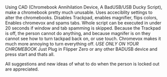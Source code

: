 Using CAD (Chromebook Annihilation Device, A BadUSB/USB Ducky Script), make a chromebook pretty much unusable. Uses acceciblity settings to alter the chromebooks. Disables Trackpad, enables magnifier, flips colors, Enables chromevox and spams tabs. Whole script can be executed in under 20 seconds if window and tab spamming is skipped. Because the Trackpad is off, the person cannot do anything, and because magnifer is on they cannot see how to turn tackpad back on, or use touch. Chromevox makes it much more annoying to turn everything off. *USE ONLY ON YOUR CHROMEBOOK*
Just Plug in Flipper Zero or any other BADUSB device and press start and thats all.

All suggestions and new ideas of what to do when the person is locked out are appreciated.

